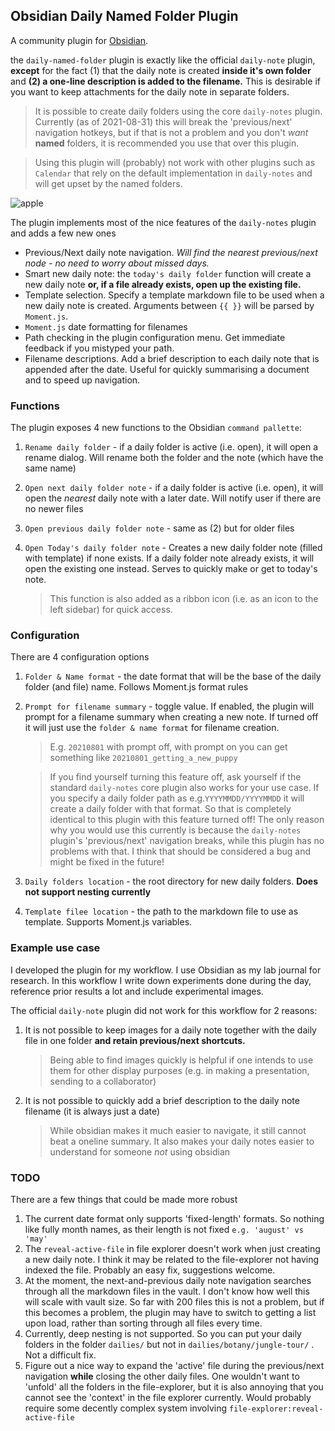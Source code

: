 ## Obsidian Daily Named Folder Plugin

A community plugin for [Obsidian](https://obsidian.md/). 

the `daily-named-folder` plugin is exactly like the official `daily-note` plugin, **except** for the fact (1) that the daily note is created **inside it's own folder** and **(2) a one-line description is added to the filename.** This is desirable if you want to keep attachments for the daily note in separate folders.

> It is possible to create daily folders using the core `daily-notes` plugin. Currently (as of 2021-08-31) this will break the 'previous/next' navigation hotkeys, but if that is not a problem and you don't *want* **named** folders, it is recommended you use that over this plugin.

> Using this plugin will (probably) not work with other plugins such as `Calendar` that rely on the default implementation in `daily-notes` and will get upset by the named folders.

![apple](https://i.imgur.com/RWckxI8.gif)

The plugin implements most of the nice features of the `daily-notes` plugin and adds a few new ones

* Previous/Next daily note navigation. *Will find the nearest previous/next node - no need to worry about missed days.*
* Smart new daily note: the `today's daily folder` function will create a new daily note **or, if a file already exists, open up the existing file.** 
* Template selection. Specify a template markdown file to be used when a new daily note is created. Arguments between `{{ }}` will be parsed by `Moment.js`. 
* `Moment.js` date formatting for filenames
* Path checking in the plugin configuration menu. Get immediate feedback if you mistyped your path.
* Filename descriptions. Add a brief description to each daily note that is appended after the date. Useful for quickly summarising a document and to speed up navigation.

### Functions

The plugin exposes 4 new functions to the Obsidian `command pallette`:

1. `Rename daily folder` - if a daily folder is active (i.e. open), it will open a rename dialog. Will rename both the folder and the note (which have the same name)

2. `Open next daily folder note` - if a daily folder is active (i.e. open), it will open the *nearest* daily note with a later date. Will notify user if there are no newer files

3. `Open previous daily folder note` - same as (2) but for older files

4. `Open Today's daily folder note` - Creates a new daily folder note (filled with template)  if none exists. If a daily folder note already exists, it will open the existing one instead. Serves to quickly make or get to today's note.

   > This function is also added as a ribbon icon  (i.e. as an icon to the left sidebar)  for quick access.

### Configuration

There are 4 configuration options

1. `Folder & Name format` - the date format that will be the base of the daily folder (and file) name. Follows Moment.js format rules

2. `Prompt for filename summary` - toggle value. If enabled, the plugin will prompt for a filename summary when creating a new note. If turned off it will just use the `folder & name format` for filename creation. 

   > E.g. `20210801`  with prompt off, with prompt on you can get something like  `20210801_getting_a_new_puppy`

   > If you find yourself turning this feature off, ask yourself if the standard `daily-notes` core plugin also works for your use case. If you specify a daily folder path as e.g.`YYYYMMDD/YYYYMMDD` it will create a daily folder with that format. So that is completely identical to this plugin with this feature turned off! The only reason why you would use this currently is because the `daily-notes` plugin's 'previous/next' navigation breaks, while this plugin has no problems with that. I think that should be considered a bug and might be fixed in the future!

3. `Daily folders location`  - the root directory for new daily folders. **Does not support nesting currently**

4. `Template filee location` - the path to the markdown file to use as template. Supports Moment.js variables.  

### Example use case

I developed the plugin for my workflow. I use Obsidian as my lab journal for research. In this workflow I write down experiments done during the day, reference prior results a lot and include experimental images. 

The official `daily-note` plugin did not work for this workflow for 2 reasons:

1. It is not possible to keep images for a daily note together with the daily file in one folder **and retain previous/next shortcuts.**

   > Being able to find images quickly is helpful if one intends to use them for other display purposes (e.g. in making a presentation, sending to a collaborator)

2. It is not possible to quickly add a brief description to the daily note filename (it is always just a date)

   > While obsidian makes it much easier to navigate, it still cannot beat a oneline summary. It also makes your daily notes easier to understand for someone *not* using obsidian

### TODO

There are a few things that could be made more robust

1. The current date format only supports 'fixed-length' formats. So nothing like fully month names, as their length is not fixed `e.g. 'august' vs 'may'` 
2. The `reveal-active-file` in file explorer doesn't work when just creating a new daily note. I think it may be related to the file-explorer not having indexed the file. Probably an easy fix, suggestions welcome.
3. At the moment, the next-and-previous daily note navigation searches through all the markdown files in the vault. I don't know how well this will scale with vault size. So far with 200 files this is not a problem, but if this becomes  a problem, the plugin may have to switch to getting a list upon load, rather than sorting through all files every time. 
4. Currently, deep nesting is not supported. So you can put your daily folders in the folder `dailies/` but not in `dailies/botany/jungle-tour/` . Not a difficult fix.
5. Figure out a nice way to expand the 'active' file during the previous/next navigation **while** closing the other daily files. One wouldn't want to 'unfold' all the folders in the file-explorer, but it is also annoying that you cannot see  the 'context' in the file explorer currently. Would probably require some decently complex system involving `file-explorer:reveal-active-file`



